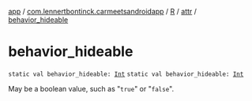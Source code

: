 [app](../../../index.md) / [com.lennertbontinck.carmeetsandroidapp](../../index.md) / [R](../index.md) / [attr](index.md) / [behavior_hideable](./behavior_hideable.md)

# behavior_hideable

`static val behavior_hideable: `[`Int`](https://kotlinlang.org/api/latest/jvm/stdlib/kotlin/-int/index.html)
`static val behavior_hideable: `[`Int`](https://kotlinlang.org/api/latest/jvm/stdlib/kotlin/-int/index.html)

May be a boolean value, such as "`true`" or "`false`".


